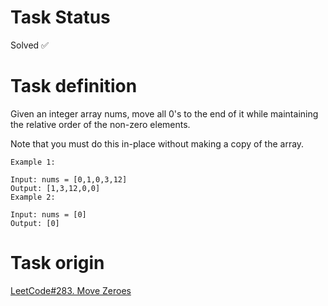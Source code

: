 Task Status
===========
Solved ✅


Task definition
================
Given an integer array nums, move all 0's to the end of it while maintaining the relative order of the non-zero elements.

Note that you must do this in-place without making a copy of the array.

```
Example 1:

Input: nums = [0,1,0,3,12]
Output: [1,3,12,0,0]
Example 2:

Input: nums = [0]
Output: [0]
```

Task origin
============
[LeetCode#283. Move Zeroes](https://leetcode.com/problems/move-zeroes/)